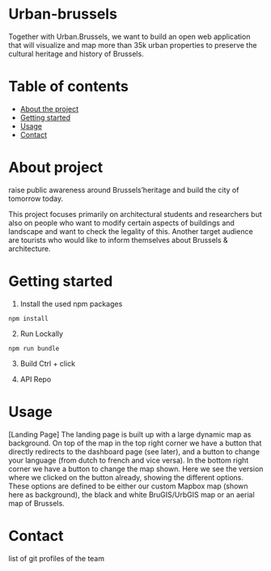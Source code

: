 # Urban-brussels
Together with Urban.Brussels, we want to build an open web application that will visualize and map more than 35k urban properties to preserve the cultural heritage and history of Brussels.

# Table of contents
* [About the project](#about-the-project)
* [Getting started](#getting-started)
* [Usage](#usage)
* [Contact](#contact)

# About project

raise public awareness around Brussels’heritage and build the city of tomorrow today.

This project focuses primarily on architectural students and researchers but also on people who
want to modify certain aspects of buildings and landscape and want to check the legality of this.
Another target audience are tourists who would like to inform themselves about Brussels & architecture.


# Getting started
1. Install the used npm packages
```
npm install
```
2. Run Lockally
```
npm run bundle
```
3. Build
Ctrl + click

4. API Repo

# Usage
[Landing Page]
The landing page is built up with a large dynamic map as background. On top of the map in
the top right corner we have a button that directly redirects to the dashboard page (see later), and a button to change your language (from dutch to french and vice versa). In the bottom right corner we have a button to change the map shown. Here we see the version where we clicked on the button already, showing the different options. These options are defined to be either our custom Mapbox map (shown here as background), the black and white BruGIS/UrbGIS map or an aerial map of Brussels.


# Contact
list of git profiles of the team
